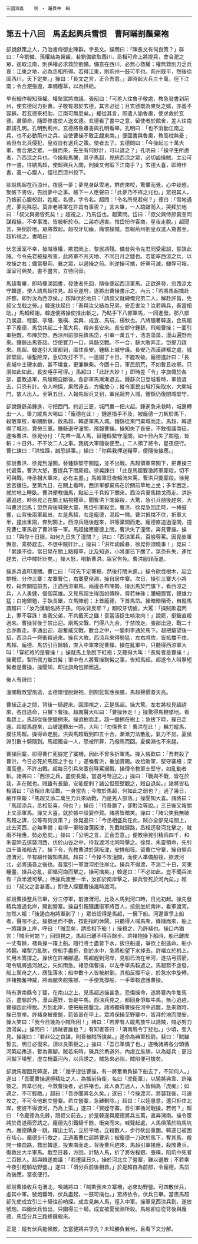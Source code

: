 

`三國演義`　　`明 ‧ 羅貫中　輯`

* * *

## 第五十八回　馬孟起興兵雪恨　曹阿瞞割鬚棄袍

卻說獻策之人，乃治書侍御史陳群，字長文。操問曰：「陳長文有何良策？」群曰：「今劉備、孫權結為脣齒，若劉備欲取西川，丞相可命上將提兵，會合淝之眾，逕取江南，則孫權必求救於劉備。備意在西川，必無心救權；權無救則力乏兵衰：江東之地，必為丞相所得。若得江東，則荊州一鼓可平也。荊州既平，然後徐圖西川，天下定矣。」操曰：「長文之言，正合吾意。」即時起大兵三十萬，徑下江南；令合淝張遼，準備糧草，以為供給。

早有細作報知孫權。權聚眾將商議。張昭曰：「可差人往魯子敬處，教急發書到荊州，使玄德同力拒曹。子敬有恩於玄德，其言必從；且玄德既為東吳之婿，亦義不容辭。若玄德來相助，江南可無患矣。」權從其言，即遣人諭魯肅，使求救於玄德。肅領命，隨即修書使人送玄德。玄德看了書中之意，留使者於館舍，差人往南郡請孔明。孔明到荊州，玄德將魯肅書與孔明看畢。孔明曰：「也不消動江南之兵，也不必動荊州之兵，自使曹操不敢正覷東南。」便回書與魯肅，教高枕無憂﹔若但有北兵侵犯，皇叔自有退兵之策。使者去了。玄德問曰：「今操起三十萬大軍，會合淝之眾，一擁而來，先生有何妙計，可以退之？」孔明曰：「操平生所慮者，乃西涼之兵也。今操殺馬騰，其子馬超，見統西涼之眾，必切齒操賊。主公可作一書，往結馬超，使超興兵入關，則操又何暇下江南乎？」玄德大喜，即時作書，遣一心腹人，徑往西涼州投下。

卻說馬超在西涼州，夜感一夢；夢見身臥雪地，群虎來咬，驚懼而覺，心中疑惑，聚帳下將佐，告說夢中之事。帳下一人應聲曰：「此夢乃不祥之兆也。」眾視其人，乃帳前心腹校尉，姓龐，名德，字令名。超問：「令名所見若何？」德曰：「雪地遇虎，夢兆殊惡。莫非老將軍在許昌有事否？」言未畢，一人踉蹌而入，哭拜於地曰：「叔父與弟皆死矣！」超視之，乃馬岱也。超驚問。岱曰：「叔父與侍郎黃奎同謀殺操，不幸事洩，皆被斬於市。二弟亦遇害。惟岱扮作客商，星夜走脫。」超聞言，哭倒於地。眾將救起。超咬牙切齒，痛恨操賊。忽報荊州劉皇叔遣人齎書至。超拆視之。書略曰：

伏念漢室不幸，操賊專權，欺君罔上，黎民凋殘。備昔與令先君同受密詔，誓誅此賊。今令先君被操所害，此將軍不共天地、不同日月之讎也。若能率西涼之兵，以攻操之右；備當舉荊、襄之眾，以遏操之前。則逆操可擒，奸黨可滅，讎辱可報，漢室可興矣。書不盡言，立待回音。

馬超看畢，即時揮涕回書，發使者先回，隨後便起西涼軍馬。正欲進發，忽西涼太守韓遂，使人請馬超往見。超至遂府，遂將出曹操書示之。內云：「若將馬超擒赴許都，即封汝為西涼侯。」超拜伏於地曰：「請叔父就縛俺兄弟二人，解赴許昌，免叔父戈戟之勞。」韓遂扶起曰：「吾與汝父結為兄弟，安忍害汝？汝若興兵，吾當相助。」馬超拜謝。韓遂便將操使推出斬之，乃點手下八部軍馬，一同進發。那八部乃侯選、程銀、李堪、張橫、梁興、成宜、馬玩、楊秋也。八將隨著韓遂，合馬超手下龐德，馬岱共起二十萬大兵，殺奔長安來。長安郡守鍾繇，飛報曹操；一面引軍拒敵，布陣於野。西涼州前部先鋒馬岱，引軍一萬五千，浩浩蕩蕩，漫山遍野而來。鍾繇出馬答話。岱使寶刀一口，與繇交戰。不一合，繇大敗奔走。岱提刀趕來。馬超、韓遂引大軍都到，圍住長安。鍾繇上城守護。長安乃西漢建都之處，城郭堅固，壕塹險深，急切攻打不下。一連圍了十日，不能攻破。龐德進計曰：「長安城中土硬水鹼，甚不堪食，更兼無柴。今圍十日，軍民飢荒，不如暫且收軍。只須如此如此，長安唾手可得。」馬超曰：「此計大妙！」即時差「令」字旗傳於各部，盡教退軍，馬超親自斷後。各部軍馬漸漸退去。鍾繇次日登城看時，軍皆退去，只恐有計。令人哨探，果然遠去，方纔放心；縱令軍民出城打柴取水，大開城門，放人出入。至第五日，人報馬超兵又到，軍民競奔入城，鍾繇仍復閉城堅守。

卻說鍾繇弟鍾進，守把西門。約近三更，城門裏一把火起。鍾進急來救時，城邊轉出一人，舉刀縱馬大喝曰：「龐德在此！」鍾進措手不及，被龐德一刀斬於馬下，殺散軍校，斬關斷鎖，放馬超、韓遂軍馬入城。鍾繇從東門棄城而走。馬超、韓遂得了城池，賞勞三軍。鍾繇退守潼關，飛報曹操。操知失了長安，不敢復議南征，遂喚曹洪、徐晃分付：「先帶一萬人馬，替鍾繇緊守潼關。如十日內失了關隘，皆斬；十日外，不干汝二人之事。我統大軍隨後便至。」二人領了將令，星夜便行。曹仁諫曰：「洪性躁，誠恐誤事。」操曰：「你與我押送糧草，便隨後接應。」

卻說曹洪、徐晃到潼關，替鍾繇堅守關隘，並不出戰。馬超領軍來關下，把曹操三代毀罵。曹洪大怒，要提兵下關廝殺。徐晃諫曰：「此是馬超要激將軍廝殺，切不可與戰。待丞相大軍來，必有主畫。」馬超軍日夜輪流來罵。曹洪只要廝殺。徐晃苦苦擋住。至第九日，在關上看時，西涼軍都棄馬在於關前草地上坐；多半困乏，就於地上睡臥。曹洪便教備馬，點起三千兵殺下關來。西涼兵棄馬拋戈而走。洪迤邐追趕。時徐晃正在關上點視糧草，聞曹洪下關廝殺，大驚，急引兵隨後趕來，大叫曹洪回馬；忽然背後喊聲大震，馬岱引軍殺至。曹洪、徐晃急回走時，一棒鼓響，山背後兩軍截出，左是馬超，右是龐德，混殺一陣。曹洪抵擋不住，折軍大半，撞出重圍，奔到關上。西涼兵隨後趕來，洪等棄關而走。龐德直追過潼關，撞見曹仁軍馬救了曹洪等一軍。馬超接應龐德上關。曹洪失了潼關，奔見曹操。操曰：「與你十日限，如何九日失了潼關？」洪曰：「西涼軍兵，百般辱罵。因見彼軍懈怠，乘勢趕去，不想中賊奸計。」操曰：「洪年幼躁暴，徐晃你須曉事！」晃曰：「累諫不從。當日晃在關上點糧草，比及知道，小將軍已下關了。晃恐有失，連忙趕去，已中賊奸計矣。」操大怒，喝斬曹洪。眾官告免。曹洪服罪而退。

操進兵直叩潼關。曹仁曰：「可先下定寨柵，然後打關未遲。」操令砍伐樹木，起立排柵，分作三寨：左寨曹仁，右寨夏侯淵，操自居中寨。次日，操引三寨大小將校，殺奔關隘前去，正遇西涼軍馬。兩邊各布陣勢。操出馬於門旗下，看西涼之兵，人人勇健，個個英雄。又見馬超生得面如傅粉，脣若抹硃；腰細膀寬，聲雄力猛；白袍銀鎧，手執長鎗，立馬陣前；上首龐德，下首馬岱。操暗暗稱奇，自縱馬謂超曰：「汝乃漢朝名將子孫，何故背反耶？」超咬牙切齒，大罵：「操賊欺君罔上，罪不容誅！害我父弟，不共戴天之讎！吾當活捉生啖汝肉！」說罷，挺鎗直殺過來。曹操背後于禁出迎。兩馬交戰，鬥得八九合，于禁敗走。張郃出迎，戰二十合亦敗走。李通出迎，超奮威交戰，數合之中，一鎗刺李通於馬下。超把鎗望後一招，西涼兵一齊衝殺過來。操兵大敗。西涼兵來得勢猛，左右將佐，皆抵擋不住。馬超、龐德、馬岱引百餘騎，直入中軍來捉曹操。操在亂軍中，只聽得西涼軍大叫：「穿紅袍的是曹操！」操就馬上急脫下紅袍；又聽得大叫：「長髯者是曹操！」操驚慌，掣所佩刀斷其髯；軍中有人將曹操割髯之事，告知馬超。超遂令人叫拏短髯者是曹操，操聞知，即扯旗角包頸而逃。

後人有詩曰：

潼關戰敗望風逃，孟德愴惶脫錦袍。劍割髭髯應喪膽，馬超聲價蓋天高。

曹操正走之間，背後一騎趕來。回頭視之，正是馬超。操大驚。左右將校見超趕來，各自逃命，只撇下曹操。超厲聲大叫曰：「曹操休走！」操驚得馬鞭墜地。看看趕上，馬超從後使鎗搠來。操遶樹而走。超一鎗搠在樹上；急拔下時，操已走遠。超縱馬趕來，山坡邊轉出一將，大叫：「勿傷吾主！曹洪在此！」輪刀縱馬，攔住馬超。操得命走脫。洪與馬超戰到四五十合，漸漸刀法散亂，氣力不加。夏侯淵引數十騎隨到。馬超獨自一人，恐被所算，乃撥馬而回。夏侯淵也不來趕。

曹操回寨，卻得曹仁死據定了寨柵，因此不曾多折軍馬。操入帳歎曰：「吾若殺了曹洪，今日必死於馬超之手也！」遂喚曹洪，重加賞賜。收拾敗軍，堅守寨柵；深溝高壘，不許出戰。超每日引兵來寨前辱罵搦戰，操傳令教軍士堅守，如亂動者斬。諸將曰：「西涼之兵，盡使長鎗，當選弓弩迎之。」操曰：「戰與不戰，皆在於我，非在賊也。賊雖有長鎗，安能便刺？諸公但堅壁觀之，賊自退矣。」諸將皆私相議曰：「丞相自來征戰，一身當先﹔今敗於馬超，何如此之弱也？」過了幾日，細作來報：「馬超又添二萬生力兵來助戰，乃是羌人部落。」操聞知大喜。諸將曰：「馬超添兵，丞相反喜，何也？」操曰：「待吾勝了，卻對汝等說。」三日後又報關上又添軍馬。操又大喜，就於帳中設宴作賀。諸將皆暗笑。操曰：「諸公笑我無破馬超之謀，公等有何良策？」徐晃進曰：「今丞相盛兵在此，賊亦全部見屯關上，此去河西，必無準備；若得一軍暗渡蒲阪津，先截賊歸路，丞相逕發河北擊之，賊兩不相應，勢必危矣。」操曰：「公明之言，正合吾意。」便教徐晃引精兵四千，和朱靈同去逕襲河西，伏於山谷之中，待我渡河北同時擊之。徐晃、朱靈領命，先引四千軍暗暗去了。操下令，先教曹洪於蒲阪津，安排船筏。留曹仁守寨，操自領兵渡渭河。早有細作報知馬超。超曰：「今操不攻潼關，而使人準備船筏，欲渡河北，必將遏吾之後也。吾當引一軍渡河拒住岸北。操兵不得渡，不消二十日，河東糧盡，操兵必亂，卻循河南而擊之，操可擒矣。」韓遂曰：「不必如此。豈不聞兵法有『兵半渡可擊。』待操兵渡至一半，汝卻於南岸擊之，操兵皆死於河內矣。」超曰：「叔父之言甚善。」即使人探聽曹操幾時渡河。

卻說曹操整兵已畢，分三停軍，前渡渭河。比及人馬到河口時，日光初起。操先發精兵渡過北岸，開創營寨。操自引親隨護衛軍將百人，按劍坐於南岸，看軍渡河。忽然人報：「後邊白袍將軍到了！」眾皆認得是馬超，一擁下船。河邊軍爭上船者，聲喧不止。操猶坐而不動，按劍指約休鬧。只聽得人喊馬嘶，蜂擁而來，船上一將躍身上岸，呼曰：「賊至矣，請丞相下船！」操視之，乃許褚也。操口內猶言：「賊至何妨？」回頭視之，馬超已離不得百餘步。許褚拖操下船時，船已離岸一丈有餘，褚負操一躍上船。隨行將士盡皆下水，扳住船邊，爭欲上船逃命。船小將翻。褚掣刀亂砍，傍船手盡折，倒於水中，急將船望下水掉去。許褚立於梢上，忙用木篙撐之。操伏在許褚腳邊。馬超趕到河岸，見船已流在半河，遂拈弓搭箭，喝令驍將遶河射之，矢如雨急。褚恐傷曹操，以左手舉馬鞍遮之。馬超箭不虛發，船上駕舟之人，應弦落水；船中數十人皆被射倒。其船反撐不定，於急水中旋轉。許褚獨奮神威，將兩腿夾舵搖撼，一手使篙撐船，一手舉鞍遮護曹操。

時有渭南縣令丁斐，在南山之上，見馬超追操甚急，恐傷操命，遂將寨內牛隻馬匹，盡驅於外，漫山遍野，皆是牛馬。西涼兵見之，都回身爭取牛馬，無心追趕，曹操因此得脫。方到北岸，便把船筏鑿沈。諸將聽得曹操在河中逃難，急來救時，操已登岸。許褚身被重鎧，箭皆嵌在甲上。眾將保操至野寨中，皆拜於地而問安。操大笑曰：「我今日幾為小賊所困！」褚曰：「若非有人縱馬放牛以誘賊，賊必努力渡河矣。」操問曰：「誘賊者誰也？」有知者答曰：「渭南縣令丁斐也。」少頃，斐入見。操謝曰：「若非公之良謀，則吾被賊所擒矣。」遂命為典軍校尉。斐曰：「賊雖暫去，明日必復來。須以良策拒之。」操曰：「吾已準備了也。」遂喚諸將各分頭循河築起甬道，暫為寨腳。賊若來時，陳兵於甬道外，內虛立旌旗，以為疑兵﹔更沿河掘下壕塹，虛立柵蓋河內，以兵誘之。賊急來必陷，賊陷便可擒矣。

卻說馬超回見韓遂，說：「幾乎捉住曹操，有一將奮勇負操下船去了，不知何人。」遂曰：「吾聞曹操選極精壯之人，為帳前侍衛，名曰『虎衛軍』，以驍將典韋、許褚領之。典韋已死，今救曹操者，必許褚也。此人勇力過人，人皆稱為『虎痴』；如遇之，不可輕敵。」超曰：「吾亦聞其名久矣。」遂曰：「今操渡河，將襲我後，可速攻之，不可令他創立營寨。若立營寨，急難剿除。」超曰：「以姪愚意，還只拒住北岸，使彼不得渡河，乃為上策。」遂曰：「賢姪守寨，吾引軍循河戰操，若何？」超曰：「令龐德為先鋒，跟叔父前去。」於是韓遂與龐德將兵五萬，直奔渭南。操令眾將於甬道兩旁誘之。龐德先引鐵騎千餘，衝突而來。喊聲起處，人馬俱落於陷馬坑內。龐德踴身一跳，躍出土坑，立於平地，立殺數人，步行砍出重圍。韓遂已被困在垓心。龐德步行救之，正遇著曹仁部將曹承；被龐德一刀砍於馬下，奪其馬，殺開一條血路，救出韓遂，投東南而走。背後曹兵趕來，馬超引軍接應，殺敗曹兵，復救出大半軍馬。戰至日暮，方回。計點人馬，折了將佐程銀、張橫，陷坑中死者二百餘人。超與韓遂商議：「若遷延日久，操於河北立了營寨，難以退敵；不若乘今夜引輕騎劫野營。」遂曰：「須分兵前後相救。」於是超自為前部，令龐德，馬岱為後應，當夜便行。

卻說曹操收兵屯渭北，喚諸將曰：「賊欺我未立寨柵，必來劫野營。可四散伏兵，虛其中軍。號炮響時，伏兵盡起，一鼓可擒也。」眾將依令，伏兵已畢。當夜馬超卻先使成宜引三十騎往前哨探。成宜見無人馬，徑入中軍。操軍見西涼兵到，遂放號炮。四面伏兵皆出，只圍得三十騎。成宜被夏侯淵所殺。馬超卻自從背後與龐德、馬岱分兵三路蜂擁殺來。

正是：縱有伏兵能候敵，怎當健將共爭先？未知勝負若何，且看下文分解。

* * *

